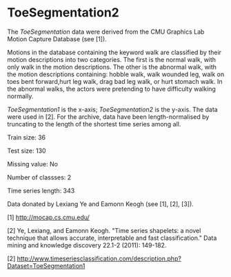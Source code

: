 # ToeSegmentation2

The *ToeSegmentation* data were derived from the CMU Graphics Lab Motion Capture Database (see [1]). 

Motions in the database containing the keyword walk are classified by their motion descriptions into two categories. The first is the normal walk, with only walk in the motion descriptions. The other is the abnormal walk, with the motion descriptions containing: hobble walk, walk wounded leg, walk on toes bent forward,hurt leg walk, drag bad leg walk, or hurt stomach walk. In the abnormal walks, the actors were pretending to have difficulty walking normally. 

*ToeSegmentation1* is the x-axis; *ToeSegmentation2* is the y-axis. The data were used in [2]. For the archive, data have been length-normalised by truncating to the length of the shortest time series among all.

Train size: 36

Test size: 130

Missing value: No

Number of classses: 2

Time series length: 343

Data donated by Lexiang Ye and Eamonn Keogh (see [1], [2], [3]).

[1] http://mocap.cs.cmu.edu/  

[2] Ye, Lexiang, and Eamonn Keogh. "Time series shapelets: a novel technique that allows accurate, interpretable and fast classification." Data mining and knowledge discovery 22.1-2 (2011): 149-182.

[2] http://www.timeseriesclassification.com/description.php?Dataset=ToeSegmentation1